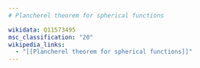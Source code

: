```yaml
---
# Plancherel theorem for spherical functions

wikidata: Q11573495
msc_classification: "20"
wikipedia_links:
  - "[[Plancherel theorem for spherical functions]]"
---
```

